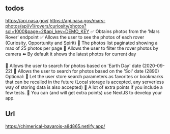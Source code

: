 ## todos

https://api.nasa.gov/
https://api.nasa.gov/mars-photos/api/v1/rovers/curiosity/photos?sol=1000&page=2&api_key=DEMO_KEY
✅ Obtains photos from the 'Mars Rover' endpoint
✅ Allows the user to see the photos of each rover  
 (Curiosity, Opportunity and Spirit)
🔳 The photos list paginated showing a max of 25 photos per page
🔳 Allows the user to filter the rover photos by camera
⬅️ By default it shows the latest photos for current day

🔳 Allows the user to search for photos based on 'Earth Day' date (2020-09-22)
🔳 Allows the user to search for photos based on the 'Sol' date (2890)
Optional:
🔳 Let the user store search parameters as favorites or bookmarks that can be recalled in the future (Local storage is accepted, any serverless way of storing data is also accepted)
🔳 A lot of extra points if you include a few tests.
🔳 You can (and will get extra points) use NextJS to develop your app.

## Url

https://chimerical-bavarois-a8d865.netlify.app/
